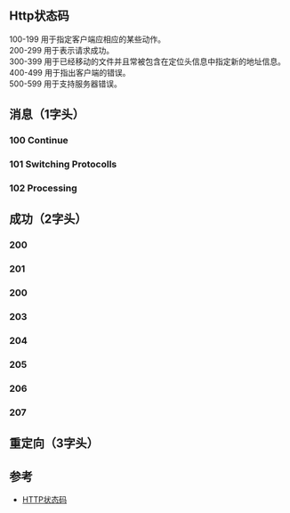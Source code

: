 ## Http状态码
100-199 用于指定客户端应相应的某些动作。  
200-299 用于表示请求成功。  
300-399 用于已经移动的文件并且常被包含在定位头信息中指定新的地址信息。  
400-499 用于指出客户端的错误。  
500-599 用于支持服务器错误。   


## 消息（1字头）
### 100 Continue

### 101 Switching Protocolls

### 102 Processing

## 成功（2字头）
### 200
### 201
### 200
### 203
### 204
### 205
### 206
### 207

## 重定向（3字头）

## 参考
- [HTTP状态码](http://baike.baidu.com/item/HTTP%E7%8A%B6%E6%80%81%E7%A0%81/5053660?fr=aladdin)
